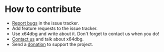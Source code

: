 # How to contribute #

* [Report bugs](http://report.x64dbg.com) in the issue tracker.
* Add feature requests to the issue tracker.
* Use x64dbg and write about it. Don't forget to contact us when you do!
* [Contact us](http://x64dbg.com/#contact) and talk about x64dbg.
* Send a [donation](http://donate.x64dbg.com) to support the project.